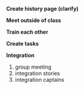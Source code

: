 **Create history page (clarify)**

**Meet outside of class**

**Train each other**

**Create tasks**

**Integration**

  1. group meeting
  1. integration stories
  1. integration captains